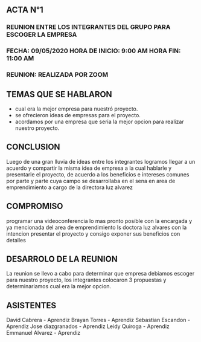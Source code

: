 ##		**ACTA N°1**

### REUNION ENTRE LOS INTEGRANTES DEL GRUPO PARA ESCOGER LA EMPRESA

### FECHA: 09/05/2020  HORA DE INICIO: 9:00 AM  HORA FIN: 11:00 AM

### REUNION: REALIZADA POR ZOOM 

## **TEMAS QUE SE HABLARON**
- cual era la mejor empresa para nuestró proyecto.
- se ofrecieron ideas de empresas para el proyecto.
- acordamos por una empresa que seria la mejor opcion para realizar nuestro proyecto.


## **CONCLUSION**
Luego de una gran lluvia de ideas entre los integrantes logramos llegar a un acuerdo y compartir la misma idea de empresa a la cual hablarle y presentarle el proyecto, de acuerdo a los beneficios e intereses comunes por parte y parte cuya campo se desarrollaba en el sena en area de emprendimiento a cargo de la directora luz alvarez

## **COMPROMISO**

programar una videoconferencia lo mas pronto posible con la encargada y ya mencionada del area de emprendimiento ls doctora luz alvares con la intencion presentar el proyecto y consigo exponer sus beneficios con detalles


## **DESARROLO DE LA REUNION**

La reunion se llevo a cabo para determinar que empresa debiamos escoger para nuestro proyecto, los integrantes colocaron 3 propuestas y determinariamos cual era la mejor opcion.


## **ASISTENTES** 

David Cabrera - Aprendiz
Brayan Torres - Aprendiz
Sebastian Escandon - Aprendiz
Jose diazgranados - Aprendiz
Leidy Quiroga - Aprendiz
Emmanuel Alvarez - Aprendiz


